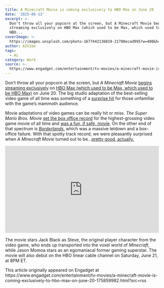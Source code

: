 ```yaml
---
title: A Minecraft Movie is coming exclusively to HBO Max on June 20
date: '2025-06-13'
excerpt: >-
  Don’t throw all your popcorn at the screen, but A Minecraft Movie begins
  streaming exclusively on HBO Max (which used to be Max, which used to be
  HBO...
coverImage: >-
  https://images.unsplash.com/photo-1677442136019-21780ecad995?w=400&h=200&fit=crop&auto=format
author: AIVibe
tags:
  - Ai
category: Work
source: >-
  https://www.engadget.com/entertainment/tv-movies/a-minecraft-movie-is-coming-exclusively-to-hbo-max-on-june-20-175859982.html?src=rss
---
```

<p>Don’t throw all your popcorn at the screen, but <em>A Minecraft Movie</em> <a data-i13n="cpos:1;pos:1" href="https://press.wbd.com/us/media-release/minecraft-movie-begins-streaming-exclusively-max-june-20"><ins>begins streaming exclusively</ins></a> on <a data-i13n="cpos:2;pos:1" href="https://www.engadget.com/entertainment/streaming/max-which-was-once-hbo-reverts-to-hbo-max-154149241.html"><ins>HBO Max (which used to be Max, which used to be HBO Max)</ins></a> on June 20. The big studio adaptation of the best-selling video game of all time was something of a <a data-i13n="cpos:3;pos:1" href="https://www.engadget.com/entertainment/a-minecraft-movie-just-set-a-new-record-with-the-biggest-opening-ever-for-a-video-game-adaptation-in-the-us-192934482.html"><ins>surprise hit</ins></a> for those unfamiliar with the game’s mammoth audience.</p>
<p>Movie adaptations of video games can be really hit or miss. <em>The Super Mario Bros. Movie</em> <a data-i13n="cpos:4;pos:1" href="https://www.engadget.com/the-super-mario-bros-movie-sets-box-office-records-as-the-highest-grossing-video-game-movie-100838234.html"><ins>set the box office record</ins></a> for the highest-grossing video game movie of all time and <a data-i13n="cpos:5;pos:1" href="https://www.engadget.com/super-mario-bros-movie-review-fun-safe-romp-135146207.html"><ins>was a fun, if safe, movie</ins></a>. On the other end of that spectrum is <a data-i13n="cpos:6;pos:1" href="https://www.engadget.com/entertainment/tv-movies/the-borderlands-movie-is-an-astounding-waste-of-potential-160032875.html"><em><ins>Borderlands</ins></em></a>, which was a massive letdown and a box-office failure. With that spotty track record, we were pleasantly surprised when <em>A Minecraft Movie</em> turned out to be…<a data-i13n="cpos:7;pos:1" href="https://www.engadget.com/entertainment/tv-movies/a-minecraft-movie-review-its-good-actually-190035499.html"><ins>pretty good, actually.</ins></a></p>
<span id="end-legacy-contents"></span><div id="e0d884084c7b489ea7589382cf656e7e"><div style="left:0;width:100%;height:0;position:relative;padding-bottom:56.25%;"><iframe src="https://www.youtube.com/embed/8B1EtVPBSMw?rel=0" style="top:0;left:0;width:100%;height:100%;position:absolute;border:0;" allowfullscreen scrolling="no" data-embed-domain="www.youtube.com"></iframe></div></div>
<p>The movie stars Jack Black as Steve, the original player character from the video game, who ends up transported into the voxel world of <em>Minecraft</em>, while Jason Momoa stars as an egomaniacal former gaming superstar. The movie will also debut on the HBO linear cable channel on Saturday, June 21, at 8PM ET.</p>
<p></p>This article originally appeared on Engadget at https://www.engadget.com/entertainment/tv-movies/a-minecraft-movie-is-coming-exclusively-to-hbo-max-on-june-20-175859982.html?src=rss
